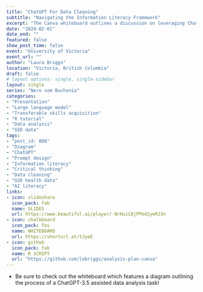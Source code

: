 ```yaml
---
title: "ChatGPT For Data Cleaning"
subtitle: "Navigating the Information Literacy Framework"
excerpt: "The Canva whiteboard outlines a discussion on leveraging ChatGPT-3.5 to streamline data cleaning tasks in R. It features a flow diagram highlighting the iterative steps involved in the process and demonstrates how the information literacy framework is relevant. To illustrate the concept, a complex example utilizing a regular expression is provided alongside the diagram. You can download the R script for the example."
date: "2024-02-01"
date_end: ""
featured: false
show_post_time: false
event: "University of Victoria"
event_url: ""
author: "Laura Briggs"
location: "Victoria, British Columbia"
draft: false
# layout options: single, single-sidebar
layout: single
series: "Nero vom Buchonia"
categories:
- "Presentation"
- "Large language model"
- "Transferable skills acquisition"
- "R tutorial"
- "Data analysis"
- "GSD data"
tags:
- "post_id: 008"
- "Diagram"
- "ChatGPT"
- "Prompt design"
- "Information literacy"
- "Critical thinking"
- "Data cleaning"
- "GSD health data"
- "AI literacy"
links:
- icon: slideshare
  icon_pack: fab
  name: SLIDES
  url: https://www.beautiful.ai/player/-NrHuiC8jPPm42yeRJ3n
- icon: chalkboard
  icon_pack: fas
  name: WHITEBOARD
  url: https://shorturl.at/tJyeE
- icon: github
  icon_pack: fab
  name: R SCRIPT
  url: "https://github.com/lebriggs/analysis-plan-canva"
---
```


* Be sure to check out the whiteboard which features a diagram outlining the process of a ChatGPT-3.5 assisted data analysis task!

